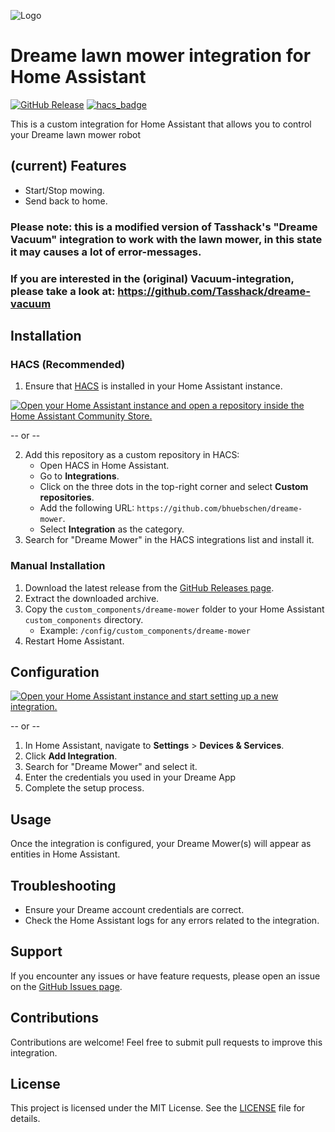 ![Logo](https://raw.githubusercontent.com/Tasshack/dreame-vacuum/dev/docs/media/logo.png)

# Dreame lawn mower integration for Home Assistant

[![GitHub Release](https://img.shields.io/github/v/release/bhuebschen/dreame-mower?style=flat-square)](https://github.com/bhuebschen/dreame-mower/releases)
[![hacs_badge](https://img.shields.io/badge/HACS-Custom-orange.svg?style=flat-square)](https://hacs.xyz/)

This is a custom integration for Home Assistant that allows you to control your Dreame lawn mower robot

## (current) Features
- Start/Stop mowing.
- Send back to home.


### Please note: this is a modified version of Tasshack's "Dreame Vacuum" integration to work with the lawn mower, in this state it may causes a lot of error-messages.
### If you are interested in the (original) Vacuum-integration, please take a look at: https://github.com/Tasshack/dreame-vacuum


## Installation

### HACS (Recommended)
1. Ensure that [HACS](https://hacs.xyz/) is installed in your Home Assistant instance.

[![Open your Home Assistant instance and open a repository inside the Home Assistant Community Store.](https://my.home-assistant.io/badges/hacs_repository.svg)](https://my.home-assistant.io/redirect/hacs_repository/?owner=bhuebschen&repository=dreame-mower&category=integration)

-- or --

2. Add this repository as a custom repository in HACS:
   - Open HACS in Home Assistant.
   - Go to **Integrations**.
   - Click on the three dots in the top-right corner and select **Custom repositories**.
   - Add the following URL: `https://github.com/bhuebschen/dreame-mower`.
   - Select **Integration** as the category.
3. Search for "Dreame Mower" in the HACS integrations list and install it.

### Manual Installation
1. Download the latest release from the [GitHub Releases page](https://github.com/bhuebschen/dreame-mower/releases).
2. Extract the downloaded archive.
3. Copy the `custom_components/dreame-mower` folder to your Home Assistant `custom_components` directory.
   - Example: `/config/custom_components/dreame-mower`
4. Restart Home Assistant.

## Configuration
<a href="https://my.home-assistant.io/redirect/config_flow_start/?domain=dreame_mower" target="_blank"><img src="https://my.home-assistant.io/badges/config_flow_start.svg" alt="Open your Home Assistant instance and start setting up a new integration." /></a>

-- or --

1. In Home Assistant, navigate to **Settings** > **Devices & Services**.
2. Click **Add Integration**.
3. Search for "Dreame Mower" and select it.
4. Enter the credentials you used in your Dreame App
5. Complete the setup process.


## Usage
Once the integration is configured, your Dreame Mower(s) will appear as entities in Home Assistant.

## Troubleshooting
- Ensure your Dreame account credentials are correct.
- Check the Home Assistant logs for any errors related to the integration.

## Support
If you encounter any issues or have feature requests, please open an issue on the [GitHub Issues page](https://github.com/bhuebschen/dreame-mower/issues).

## Contributions
Contributions are welcome! Feel free to submit pull requests to improve this integration.

## License
This project is licensed under the MIT License. See the [LICENSE](https://github.com/bhuebschen/dreame-mower/blob/main/LICENSE) file for details.
